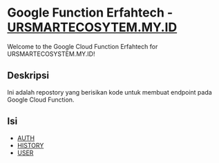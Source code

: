 # Google Function Erfahtech - [URSMARTECOSYTEM.MY.ID](https://ursmartecosystem.my.id/)

Welcome to the Google Cloud Function Erfahtech for URSMARTECOSYSTEM.MY.ID!

## Deskripsi

Ini adalah repostory yang berisikan kode untuk membuat endpoint pada Google Cloud Function.

## Isi

- [AUTH](https://ursmartecosystem.my.id/gcf/Auth)
- [HISTORY](https://ursmartecosystem.my.id/gcf/History)
- [USER](https://ursmartecosystem.my.id/User)
